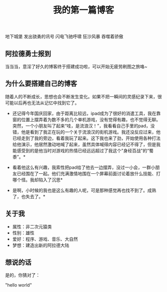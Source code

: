 ﻿---
layout: post
title: 我的第一篇博客
categories: [blog ]
tags: [生活, ]
description:  
---

地下城堡 发出骁勇的讯号 闪电飞驰呼啸 狂沙风暴 吞噬着骄傲

## 阿拉德勇士报到
当当当，意淫了好久的博客终于搭建成功啦，可以开始无疲劳刷图之旅咯~

## 为什么要搭建自己的博客
随着人的不断成长，思想也会不断发生变化。如果不把一瞬间的灵感纪录下来，很可能以后再也无法从记忆中找到它了。

* 还记得今年国庆回家，由于距离比较远，ipad成为了很好的消遣工具，我在靠窗的位置上摆弄着为数不多的几个单机游戏，没有觉得有趣，也不觉得无聊。突然，一个小朋友叫了起来“哇，是流浪汉！”，我看看自己手里的pad，没错，他是看到了我正在玩的一个关于流浪汉的街机游戏。我还没反应过来，他已经走到了我的旁边，看着我玩了起来。这下我也来了劲，开始使用各种打法给他演示，他居然激动地喊了起来，虽然具体喊得内容已经记不得了，但是我能感受到的是他当时对游戏的热情已经远远超过了我这个"身经百战"的“蜀黍”。*

* 看着他这么有兴趣，我索性把pad给了他去一边摆弄，没过一小会，一群小朋友已经围在了一起。他们充满激情地围在一个屏幕前面讨论着放什么技能、打哪个怪。我却陷入了沉思*

* 是啊，小时候的我也是这么有趣的人呢，可是那种感觉再也找不到了。成熟了，也失去了。*

## 关于我
* 属性：非二次元猿类
* 性别：雄性
* 爱好：程序、游戏、音乐、大自然
* 梦想：建造出新的阿拉德大陆

## 想说的话
是的，你猜对了：

"hello world"

